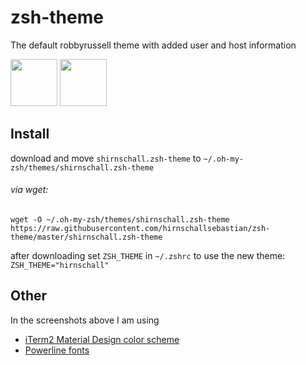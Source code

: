 # zsh-theme
The default robbyrussell theme with added user and host information
              
<img src="https://dl.dropboxusercontent.com/s/ddo5q3lcwqpxyxl/home.png?dl=0" height="75" /> <img src="https://dl.dropboxusercontent.com/s/tzse0eelp6hm2su/github.png?dl=0" height="75" />           
            
## Install

download and move ```shirnschall.zsh-theme``` to ```~/.oh-my-zsh/themes/shirnschall.zsh-theme```

###### via wget:
```
wget -O ~/.oh-my-zsh/themes/shirnschall.zsh-theme https://raw.githubusercontent.com/hirnschallsebastian/zsh-theme/master/shirnschall.zsh-theme 
 ```
 
 after downloading set ```ZSH_THEME``` in ```~/.zshrc``` to use the new theme:           
 ```ZSH_THEME="hirnschall"```


## Other
In the screenshots above I am using 
* [iTerm2 Material Design color scheme](https://github.com/MartinSeeler/iterm2-material-design.git)
* [Powerline fonts](https://github.com/powerline/fonts.git)
